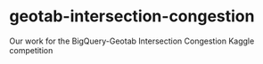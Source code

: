 # geotab-intersection-congestion
Our work for the BigQuery-Geotab Intersection Congestion Kaggle competition
